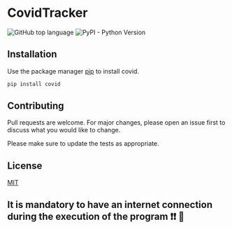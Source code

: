 # CovidTracker
![GitHub top language](https://img.shields.io/github/languages/top/ADITYABHNDARI/CovidTracker?color=yellow&logo=Python&logoColor=yellow&style=plastic)
![PyPI - Python Version](https://img.shields.io/pypi/pyversions/covid?logo=Python&logoColor=yellow&style=plastic)

## Installation

Use the package manager [pip](https://pip.pypa.io/en/stable/) to install covid.

```bash
pip install covid
```

## Contributing
Pull requests are welcome. For major changes, please open an issue first to discuss what you would like to change.

Please make sure to update the tests as appropriate.

## License
[MIT](https://choosealicense.com/licenses/mit/)

## It is mandatory to have an internet connection during the execution of the program ❗❗ 💯

